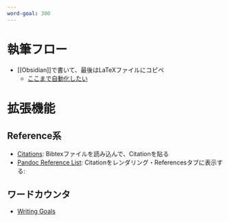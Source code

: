 ```yaml
---
word-goal: 300
---
```

# 執筆フロー
- [[Obsidian]]で書いて、最後はLaTeXファイルにコピペ
	- [ここまで自動化したい](https://masaki39.github.io/Obsidian%E3%81%A7Bibliography%E4%BB%98%E3%81%8D%E6%96%87%E6%9B%B8%E3%82%92%E4%BD%9C%E6%88%90)
# 拡張機能
## Reference系
- [Citations]( https://github.com/hans/obsidian-citation-plugin):  Bibtexファイルを読み込んで、Citationを貼る
- [Pandoc Reference List](https://github.com/mgmeyers/obsidian-pandoc-reference-list): Citationをレンダリング・Referencesタブに表示する: 
## ワードカウンタ
- [Writing Goals](https://github.com/lynchjames/obsidian-writing-goals)
